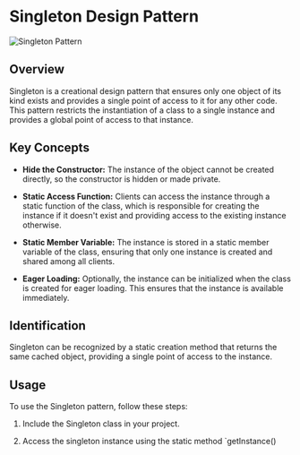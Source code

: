# Singleton Design Pattern

![Singleton Pattern](https://refactoring.guru/images/patterns/diagrams/singleton/structure-en.png)

## Overview

Singleton is a creational design pattern that ensures only one object of its kind exists and provides a single point of access to it for any other code. This pattern restricts the instantiation of a class to a single instance and provides a global point of access to that instance.

## Key Concepts

- **Hide the Constructor:** The instance of the object cannot be created directly, so the constructor is hidden or made private.

- **Static Access Function:** Clients can access the instance through a static function of the class, which is responsible for creating the instance if it doesn't exist and providing access to the existing instance otherwise.

- **Static Member Variable:** The instance is stored in a static member variable of the class, ensuring that only one instance is created and shared among all clients.

- **Eager Loading:** Optionally, the instance can be initialized when the class is created for eager loading. This ensures that the instance is available immediately.

## Identification

Singleton can be recognized by a static creation method that returns the same cached object, providing a single point of access to the instance.

## Usage

To use the Singleton pattern, follow these steps:

1. Include the Singleton class in your project.

2. Access the singleton instance using the static method `getInstance()
